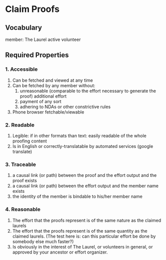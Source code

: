 # Claim Proofs
## Vocabulary
member: The Laurel active volunteer

## Required Properties
### 1. Accessible
1. Can be fetched and viewed at any time
1. Can be fetched by any member without:
    1. unreasonable (comparable to the effort necessary to generate the proof) additional effort
    1. payment of any sort
    1. adhering to NDAs or other constrictive rules
1. Phone browser fetchable/viewable
### 2. Readable
1. Legible: if in other formats than text: easily readable of the whole proofing content
1. Is in English or correctly-translatable by automated services (google translate)
### 3. Traceable
1. a causal link (or path) between the proof and the effort output and the proof exists
1. a causal link (or path) between the effort output and the member name exists
1. the identity of the member is bindable to his/her member name
### 4. Reasonable
1. The effort that the proofs represent is of the same nature as the claimed laurels
1. The effort that the proofs represent is of the same quantity as the claimed laurels. (The test here is: can this particular effort be done by somebody else much faster?)
1. Is obviously in the interest of The Laurel, or volunteers in general, or approved by your ancestor or effort organizer.

